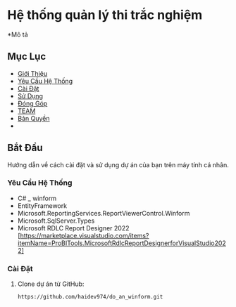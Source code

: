 # Hệ thống quản lý thi trắc nghiệm

*Mô tả 

## Mục Lục
- [Giới Thiệu](#giới-thiệu)
- [Yêu Cầu Hệ Thống](#yêu-cầu-hệ-thống)
- [Cài Đặt](#cài-đặt)
- [Sử Dụng](#sử-dụng)
- [Đóng Góp](#đóng-góp)
- [TEAM](#team)
- [Bản Quyền](#bản-quyền)
- 
## Bắt Đầu

Hướng dẫn về cách cài đặt và sử dụng dự án của bạn trên máy tính cá nhân.

### Yêu Cầu Hệ Thống

- C# _ winform
- EntityFramework
- Microsoft.ReportingServices.ReportViewerControl.Winform
- Microsoft.SqlServer.Types
- Microsoft RDLC Report Designer 2022 [https://marketplace.visualstudio.com/items?itemName=ProBITools.MicrosoftRdlcReportDesignerforVisualStudio2022]

### Cài Đặt

1. Clone dự án từ GitHub:

   ```bash
   https://github.com/haidev974/do_an_winform.git
